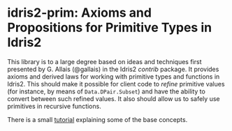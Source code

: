 # idris2-prim: Axioms and Propositions for Primitive Types in Idris2

This library is to a large degree based on ideas and techniques
first presented by G. Allais (@gallais) in the Idris2 *contrib*
package. It provides axioms and derived laws for working with
primitive types and functions in Idris2. This should make
it possible for client code to *refine* primitive values
(for instance, by means of `Data.DPair.Subset`) and have the
ability to convert between such refined values.
It also should allow us to safely use primitives in recursive
functions.

There is a small [tutorial](src/Documentation.md) explaining
some of the base concepts.
